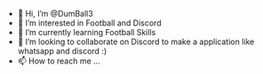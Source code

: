 - 👋 Hi, I’m @DumBall3
- 👀 I’m interested in Football and Discord
- 🌱 I’m currently learning Football Skills
- 💞️ I’m looking to collaborate on Discord to make a application like whatsapp and discord :)
- 📫 How to reach me ...

<!---
DumBall3/DumBall3 is a ✨ special ✨ repository because its `README.md` (this file) appears on your GitHub profile.
You can click the Preview link to take a look at your changes.
--->

